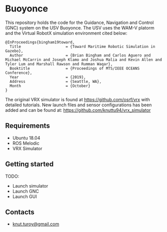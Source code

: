 # Buoyonce

This repository holds the code for the Guidance, Navigation and Control (GNC) system on the USV Buoyonce. The USV uses the WAM-V platorm and the Virtual RobotX simulation environment cited below:

```
@InProceedings{bingham19toward,
  Title                    = {Toward Maritime Robotic Simulation in Gazebo},
  Author                   = {Brian Bingham and Carlos Aguero and Michael McCarrin and Joseph Klamo and Joshua Malia and Kevin Allen and Tyler Lum and Marshall Rawson and Rumman Waqar},
  Booktitle                = {Proceedings of MTS/IEEE OCEANS Conference},
  Year                     = {2019},
  Address                  = {Seattle, WA},
  Month                    = {October}
}
```

The original VRX simulator is found at https://github.com/osrf/vrx with detailed tutorials. 
New launch files and sensor configurations has been added and can be found at: https://github.com/knuttu94/vrx_simulator

## Requirements
* Ubuntu 18.04
* ROS Melodic 
* VRX Simulator 

## Getting started

TODO: 
* Launch simulator
* Launch GNC
* Launch GUI

## Contacts
* knut.turoy@gmail.com

